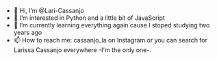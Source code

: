 - 👋 Hi, I’m @Lari-Cassanjo
- 👀 I’m interested in Python and a little bit of JavaScript
- 🌱 I’m currently learning everything again cause I stoped studying two years ago
- 📫 How to reach me: cassanjo_la on Instagram or you can search for Larissa Cassanjo everywhere -I'm the only one-.
<!---
Lari-Cassanjo/Lari-Cassanjo is a ✨ special ✨ repository because its `README.md` (this file) appears on your GitHub profile.
You can click the Preview link to take a look at your changes.
--->
